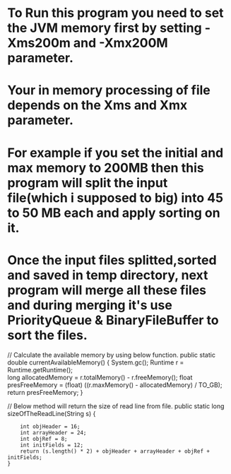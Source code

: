 # To Run this program you need to set the JVM memory first by setting -Xms200m and -Xmx200M parameter. 
# Your in memory processing of file depends on the Xms and Xmx parameter. 
# For example if you set the initial and max memory to 200MB then this program will split the input file(which i supposed to big) into 45 to 50 MB each and apply sorting on it. 
# Once the input files splitted,sorted and saved in temp directory, next program will merge all these files and during merging it's use PriorityQueue & BinaryFileBuffer to sort the files.

// Calculate the available memory by using below function.
public static double currentAvailableMemory() {
		System.gc();
		Runtime r = Runtime.getRuntime();		
		long allocatedMemory = r.totalMemory() - r.freeMemory();
		float presFreeMemory = (float) ((r.maxMemory() - allocatedMemory) / TO_GB);
		return presFreeMemory;
	}
  
  
  // Below method will return the size of read line from file.
  public static long sizeOfTheReadLine(String s) {

		int objHeader = 16;
		int arrayHeader = 24;
		int objRef = 8;
		int initFields = 12;
		return (s.length() * 2) + objHeader + arrayHeader + objRef + initFields;
	}
